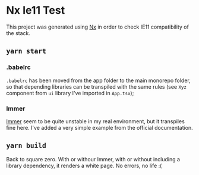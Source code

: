 # Nx Ie11 Test

This project was generated using [Nx](https://nx.dev) in order to check IE11 compatibility of the stack.

## `yarn start`

### .babelrc 

`.babelrc` has been moved from the app folder to the main monorepo folder, so that depending libraries can be transpiled with the same rules
 (see `Xyz` component from `ui` library I've imported in `App.tsx`);

### Immer

[Immer](https://github.com/immerjs/immer) seem to be quite unstable in my real environment, but it transpiles fine here. I've added a very simple example from the official documentation.

## `yarn build`

Back to square zero. With or withour Immer, with or without including a library dependency, it renders a white page. No errors, no life :(

